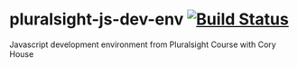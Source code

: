 # pluralsight-js-dev-env [![Build Status](https://travis-ci.org/mjherich/pluralsight-js-dev-env.svg?branch=master)](https://travis-ci.org/mjherich/pluralsight-js-dev-env)
Javascript development environment from Pluralsight Course with Cory House
